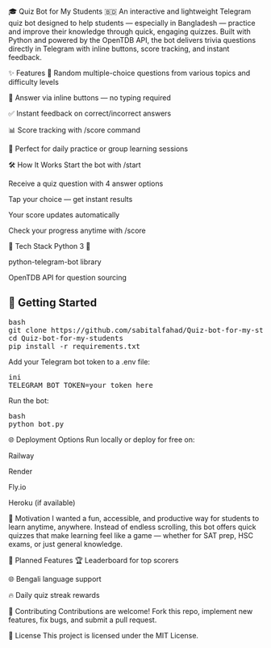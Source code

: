 🎓 Quiz Bot for My Students 🇧🇩
An interactive and lightweight Telegram quiz bot designed to help students — especially in Bangladesh — practice and improve their knowledge through quick, engaging quizzes.
Built with Python and powered by the OpenTDB API, the bot delivers trivia questions directly in Telegram with inline buttons, score tracking, and instant feedback.

✨ Features
🎯 Random multiple-choice questions from various topics and difficulty levels

💬 Answer via inline buttons — no typing required

✅ Instant feedback on correct/incorrect answers

📊 Score tracking with /score command

📅 Perfect for daily practice or group learning sessions

🛠️ How It Works
Start the bot with /start

Receive a quiz question with 4 answer options

Tap your choice — get instant results

Your score updates automatically

Check your progress anytime with /score

🔧 Tech Stack
Python 3 🐍

python-telegram-bot library

OpenTDB API for question sourcing

## 🚀 Getting Started

<pre>bash
git clone https://github.com/sabitalfahad/Quiz-bot-for-my-students.git
cd Quiz-bot-for-my-students
pip install -r requirements.txt
</pre>

Add your Telegram bot token to a .env file:
<pre>ini
TELEGRAM_BOT_TOKEN=your_token_here
</pre>

Run the bot:
<pre>bash
python bot.py</pre>

🌐 Deployment Options
Run locally or deploy for free on:

Railway

Render

Fly.io

Heroku (if available)

🎯 Motivation
I wanted a fun, accessible, and productive way for students to learn anytime, anywhere.
Instead of endless scrolling, this bot offers quick quizzes that make learning feel like a game — whether for SAT prep, HSC exams, or just general knowledge.

🔮 Planned Features
🏆 Leaderboard for top scorers

🌐 Bengali language support

🔥 Daily quiz streak rewards

🤝 Contributing
Contributions are welcome!
Fork this repo, implement new features, fix bugs, and submit a pull request.

📜 License
This project is licensed under the MIT License.

